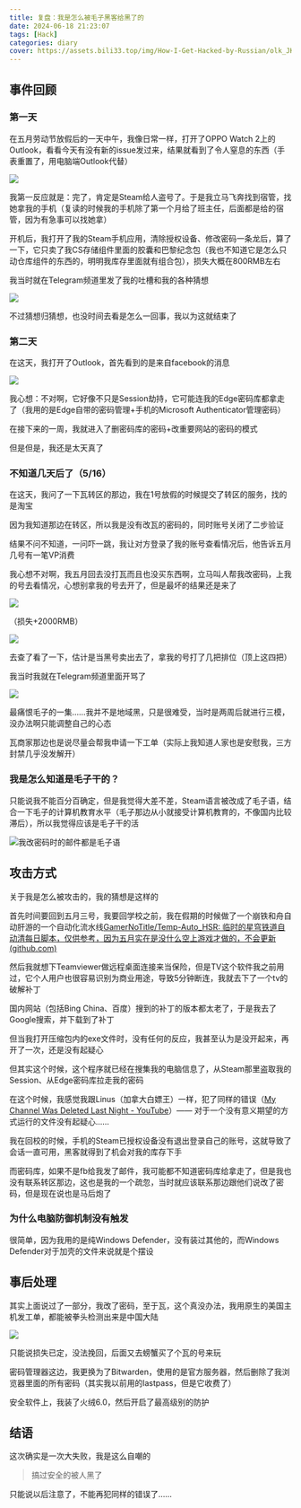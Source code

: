 ```yaml
---
title: 复盘：我是怎么被毛子黑客给黑了的
date: 2024-06-18 21:23:07
tags: [Hack]
categories: diary
cover: https://assets.bili33.top/img/How-I-Get-Hacked-by-Russian/olk_JK9UAoTfTp.png
---
```


## 事件回顾

### 第一天

在五月劳动节放假后的一天中午，我像日常一样，打开了OPPO Watch 2上的Outlook，看看今天有没有新的issue发过来，结果就看到了令人窒息的东西（手表重置了，用电脑端Outlook代替）

![](https://assets.bili33.top/img/How-I-Get-Hacked-by-Russian/olk_JK9UAoTfTp.png)

我第一反应就是：完了，肯定是Steam给人盗号了。于是我立马飞奔找到宿管，找她拿我的手机（复读的时候我的手机除了第一个月给了班主任，后面都是给的宿管，因为有急事可以找她拿）

开机后，我打开了我的Steam手机应用，清除授权设备、修改密码一条龙后，算了一下，它只卖了我CS存储组件里面的胶囊和巴黎纪念包（我也不知道它是怎么只动仓库组件的东西的，明明我库存里面就有组合包），损失大概在800RMB左右

我当时就在Telegram频道里发了我的吐槽和我的各种猜想

![](https://assets.bili33.top/img/How-I-Get-Hacked-by-Russian/Untitled.png)

不过猜想归猜想，也没时间去看是怎么一回事，我以为这就结束了

### 第二天

在这天，我打开了Outlook，首先看到的是来自facebook的消息

![](https://assets.bili33.top/img/How-I-Get-Hacked-by-Russian/olk_YbzAdRmTBU.png)

我心想：不对啊，它好像不只是Session劫持，它可能连我的Edge密码库都拿走了（我用的是Edge自带的密码管理+手机的Microsoft Authenticator管理密码）

在接下来的一周，我就进入了删密码库的密码+改重要网站的密码的模式

但是但是，我还是太天真了

### 不知道几天后了（5/16）

在这天，我问了一下瓦转区的那边，我在1号放假的时候提交了转区的服务，找的是淘宝

因为我知道那边在转区，所以我是没有改瓦的密码的，同时账号关闭了二步验证

结果不问不知道，一问吓一跳，我让对方登录了我的账号查看情况后，他告诉五月几号有一笔VP消费

我心想不对啊，我五月回去没打瓦而且也没买东西啊，立马叫人帮我改密码，上我的号去看情况，心想别拿我的号去开了，但是最坏的结果还是来了

![](https://assets.bili33.top/img/How-I-Get-Hacked-by-Russian/Valorant-Banned.png)

（损失+2000RMB）

![](https://assets.bili33.top/img/How-I-Get-Hacked-by-Russian/msedge_LvTnlmUjRV.png)

去查了看了一下，估计是当黑号卖出去了，拿我的号打了几把排位（顶上这四把）

我当时我就在Telegram频道里面开骂了

![](https://assets.bili33.top/img/How-I-Get-Hacked-by-Russian/Telegram_jiFJ0M2FuA.png)

最痛恨毛子的一集……我并不是地域黑，只是很难受，当时是两周后就进行三模，没办法啊只能调整自己的心态

瓦商家那边也是说尽量会帮我申请一下工单（实际上我知道人家也是安慰我，三方封禁几乎没发解开）

### 我是怎么知道是毛子干的？

只能说我不能百分百确定，但是我觉得大差不差，Steam语言被改成了毛子语，结合一下毛子的计算机教育水平（毛子那边从小就接受计算机教育的，不像国内比较滞后），所以我觉得应该是毛子干的活

![我改密码时的邮件都是毛子语](https://assets.bili33.top/img/How-I-Get-Hacked-by-Russian/olk_wpL1G2zsHX.png)

## 攻击方式

关于我是怎么被攻击的，我的猜想是这样的

首先时间要回到五月三号，我要回学校之前，我在假期的时候做了一个崩铁和舟自动肝游的一个自动化流水线[GamerNoTitle/Temp-Auto_HSR: 临时的星穹铁道自动清每日脚本，仅供参考，因为五月实在是没什么空上游戏才做的，不会更新 (github.com)](https://github.com/GamerNoTitle/Temp-Auto_HSR)

然后我就想下Teamviewer做远程桌面连接来当保险，但是TV这个软件我之前用过，它个人用户也很容易识别为商业用途，导致5分钟断连，我就去下了一个tv的破解补丁

国内网站（包括Bing China、百度）搜到的补丁的版本都太老了，于是我去了Google搜索，并下载到了补丁

但当我打开压缩包内的exe文件时，没有任何的反应，我甚至认为是没开起来，再开了一次，还是没有起疑心

但其实这个时候，这个程序就已经在搜集我的电脑信息了，从Steam那里盗取我的Session、从Edge密码库拉走我的密码

在这个时候，我感觉我跟Linus（加拿大白嫖王）一样，犯了同样的错误（[My Channel Was Deleted Last Night - YouTube](https://www.youtube.com/watch?v=yGXaAWbzl5A&ab_channel=LinusTechTips)）—— 对于一个没有意义期望的方式运行的文件没有起疑心……

我在回校的时候，手机的Steam已授权设备没有退出登录自己的账号，这就导致了会话一直可用，黑客就得到了机会对我的库存下手

而密码库，如果不是fb给我发了邮件，我可能都不知道密码库给拿走了，但是我也没有联系转区那边，这也是我的一个疏忽，当时就应该联系那边跟他们说改了密码，但是现在说也是马后炮了

### 为什么电脑防御机制没有触发

很简单，因为我用的是纯Windows Defender，没有装过其他的，而Windows Defender对于加壳的文件来说就是个摆设

## 事后处理

其实上面说过了一部分，我改了密码，至于瓦，这个真没办法，我用原生的美国主机发工单，都能被拳头检测出来是中国大陆

![](https://assets.bili33.top/img/How-I-Get-Hacked-by-Russian/olk_eT1fxGsaOJ.png)

只能说损失已定，没法挽回，后面又去螃蟹买了个瓦的号来玩

密码管理器这边，我更换为了Bitwarden，使用的是官方服务器，然后删除了我浏览器里面的所有密码（其实我以前用的lastpass，但是它收费了）

安全软件上，我装了火绒6.0，然后开启了最高级别的防护

## 结语

这次确实是一次大失败，我是这么自嘲的

> 搞过安全的被人黑了

只能说以后注意了，不能再犯同样的错误了……
